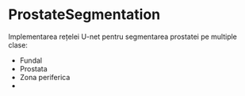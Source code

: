 # ProstateSegmentation
Implementarea rețelei U-net pentru segmentarea prostatei pe multiple clase:
- Fundal
- Prostata
- Zona periferica
- 
